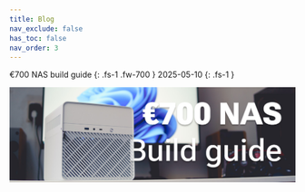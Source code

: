 ```yaml
---
title: Blog
nav_exclude: false
has_toc: false
nav_order: 3
---
```


€700 NAS build guide
{: .fs-1 .fw-700 }
2025-05-10
{: .fs-1 }

[![](700-nas-build-guide/header_1200px.jpg)](700-nas-build-guide)
